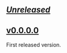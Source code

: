 ## [_Unreleased_](https://github.com/pbrisbin/litx/compare/v0.0.0.0...main)

## [v0.0.0.0](https://github.com/pbrisbin/litx/tree/v0.0.0.0)

First released version.
